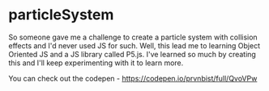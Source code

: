 # particleSystem
So someone gave me a challenge to create a particle system with collision effects and I'd never used JS for such. Well, this lead me to learning Object Oriented JS and a JS library called P5.js. I've learned so much by creating this and I'll keep experimenting with it to learn more.

You can check out the codepen - https://codepen.io/prvnbist/full/QvoVPw
